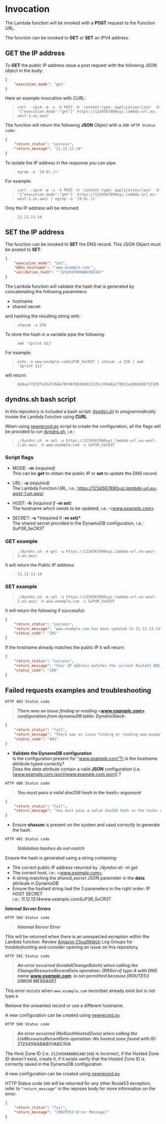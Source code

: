 # Invocation

The Lambda function will be invoked with a **POST** request to the Function URL.

The function can be invoked to **GET** or **SET** an IPV4 address.

## GET the IP address

To **GET** the public IP address issue a post request with the following JSON object in the body:

```JSON
{
    "execution_mode": "get"
}
```

Here an example invocation with _CURL_:

> `curl --ipv4 -q -s -X POST -H 'content-type: application/json' -d '{"execution_mode":"get"}' https://1234567890xyz.lambda-url.eu-west-1.on.aws/`

The function will return the following **JSON** Object with a `200 HTTP Status code`:

```JSON
{
    "return_status": "success",
    "return_message": "11.12.13.14"
}
```

To isolate the IP address in the response you can pipe:

> `egrep -o '[0-9\.]+'`

For example:

> `curl --ipv4 -q -s -X POST -H 'content-type: application/json' -d '{"execution_mode":"get"}' https://1234567890xyz.lambda-url.eu-west-1.on.aws/ | egrep -o '[0-9\.]+'`

Only the IP address will be returned:

> `11.12.13.14`

## SET the IP address

The function can be invoked to **SET** the DNS record. This JSON Object must be posted to **SET**:

```JSON
{
    "execution_mode": "set",
    "ddns_hostname": "'www.example.com'",
    "validation_hash": "'1234567890ABCDEFGH'"
}

```

The Lambda function will validate the hash that is generated by concatenating the following parameters:

- hostname
- shared secret

and hashing the resulting string with:

> `shasum -a 256`

To store the hash in a variable pipe the following:

> `awk '{print $1}'`

For example:

> `echo -n www.example.comSuP3R_5eCR3T | shasum -a 256 | awk '{print $1}'`

will return:

> `0ddae7727dfa2547264e78f40199166021535c34548a279012a1082606713185`

## dyndns.sh bash script

In this repository is included a bash script: [dyndsn.sh](dyndns.sh) to programmatically invoke the Lambda function using **CURL**

When using [newrecord.py](newrecord.py) script to create the configuration, all the flags will be provided to run [dyndns.sh](dyndns.sh), i.e.:

> `./dyndns.sh -m set -u https://1234567890xyz.lambda-url.eu-west-1.on.aws/ -h www.example.com -s SuP3R_5eCR3T`

### Script flags

- MODE: **-m** _(required)_\
    This can be **get** to obtain the public IP or **set** to update the DNS record.

- URL: **-u** _(required)_\
    The Lambda Function URL, i.e.: *<https://1234567890xyz.lambda-url.eu-west-1.on.aws/>*

- HOST: **-h** _(required if **-m set**)_\
    The hostname which needs to be updated, i.e.: *<www.example.com>*

- SECRET: **-s** \*(required if **-m set)\***\
    The shared secret provided in the DynamoDB configuration, i.e.: _SuP3R_5eCR3T_

### GET example

> `./dyndns.sh -m get -u https://1234567890xyz.lambda-url.eu-west-1.on.aws/`

It will return the Public IP address:

> `11.12.13.14`

### SET example

> `./dyndns.sh -m set -u https://1234567890xyz.lambda-url.eu-west-1.on.aws/ -h www.example.com -s SuP3R_5eCR3T`

It will return the following if successful:

```JSON
{
    "return_status": "success",
    "return_message": "www.example.com has been updated to 11.12.13.14",
    "status_code": "201"
}
```

If the hostname already matches the public IP it will return:

```JSON
{
    "return_status": "success",
    "return_message": "Your IP address matches the current Route53 DNS record.",
    "status_code": "200"
}
```

## **Failed requests examples and troubleshooting**

`HTTP 403 Status code`

> **_There was an issue finding or reading <www.example.com> configuration from dynamoDB table: DyndnsStack-_**

```JSON
{
    "return_status": "fail",
    "return_message": "There was an issue finding or reading www.example.com configuration from dynamoDB table: DyndnsStack-dyndnsdb12345-ABC0000",
    "status_code": "403"
}
```

- **Validate the DynamoDB configuration**\
    Is the configuration present for "www.example.com"?\
    Is the _hostname_ attribute typed correctly?\
    Does the _data_ attribute contain a valid **JSON** configuration (i.e. [www.example.com.json](www.example.com.json)) ?

`HTTP 400 Status code`

> **_You must pass a valid sha256 hash in the hash= argument_**

```JSON
{
    "return_status": "fail",
    "return_message": "You must pass a valid sha256 hash in the hash= argument."
}
```

- Ensure **shasum** is present on the system and used correctly to generate the hash.

`HTTP 401 Status code`

> **_Validation hashes do not match_**

Ensure the hash is generated using a string containing:

- The correct public IP address returned by _./dyndsn.sh -m get_
- The correct host, i.e.: *<www.example.com>*
- A string matching the _shared_secret_ JSON parameter in the **data** attribute in DynamoDB
- Ensure the hashed string had the 3 parameters in the right order: IP HOST SECRET\
    i.e.: _11.12.13.14www.example.comSuP3R_5eCR3T_

**_Internal Server Errors_**

`HTTP 502 Status code`

> **_Internal Server Error_**

This will be returned when there is an unexpected exception within the Lambda function.
Review [Amazon CloudWatch](https://docs.aws.amazon.com/AmazonCloudWatch/latest/monitoring/WhatIsCloudWatch.html) Log Groups for troubleshooting and consider opening an issue on this repository.

`HTTP 501 Status code`

> **_An error occurred (InvalidChangeBatch) when calling the ChangeResourceRecordSets operation: [RRSet of type A with DNS name www.example.com. is not permitted because [ROUTE53 ERROR MESSAGE]_**

This error occurs when `www.example.com` recordset already exist but is not type `A`.

Remove the unwanted record or use a different hostname.

A new configuration can be created using [newrecord.py](newrecord.py)

`HTTP 500 Status code`

> **_An error occurred (NoSuchHostedZone) when calling the ListResourceRecordSets operation: No hosted zone found with ID: Z123456ABABO1ABC10A_**

The Host Zone ID (i.e. `Z123456ABABO1ABC10A`) is incorrect, if the Hosted Zone ID doesn't exist, create it, if it exists verify that the Hosted Zone ID is correctly saved in the DynamoDB configuration.

A new configuration can be created using [newrecord.py](newrecord.py)

HTTP Status code `500` will be returned for any other Route53 exception, refer to `"return_message"` in the reposes body for more information on the error:

```json
{
    "return_status": "fail",
    "return_message": "[ROUTE53 Error Message]"
}
```
